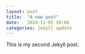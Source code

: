 ```yaml
---
layout: post
title:  "A new post"
date:   2024-11-05 10:06
categories: jekyll update
---
```


This is my second Jekyll post.